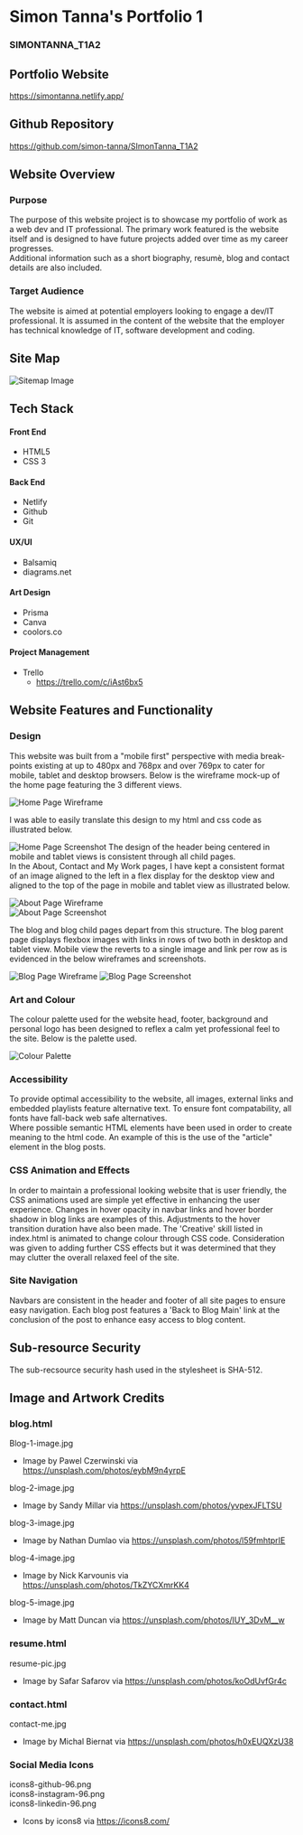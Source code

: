 # Simon Tanna's Portfolio 1
### SIMONTANNA_T1A2

## Portfolio Website
<https://simontanna.netlify.app/>

## Github Repository
<https://github.com/simon-tanna/SImonTanna_T1A2>  

## Website Overview 

### Purpose
The purpose of this website project is to showcase my portfolio of work as a web dev and IT professional. The primary work featured is the website itself and is designed to have future projects added over time as my career progresses.  
Additional information such as a short biography, resumè, blog and contact details are also included.   

### Target Audience
The website is aimed at potential employers looking to engage a dev/IT professional. It is assumed in the content of the website that the employer has technical knowledge of IT, software development and coding.   

## Site Map
![Sitemap Image](./docs/sitemap.png)

## Tech Stack 
#### **Front End**
- HTML5
- CSS 3

#### **Back End**
- Netlify
- Github
- Git

#### **UX/UI**
- Balsamiq
- diagrams.net

#### **Art Design**
- Prisma
- Canva
- coolors.co

#### **Project Management**
- Trello
    - <https://trello.com/c/iAst6bx5>


## Website Features and Functionality
### Design
This website was built from a "mobile first" perspective with media break-points existing at up to 480px and 768px and over 769px to cater for mobile, tablet and desktop browsers. Below is the wireframe mock-up of the home page featuring the 3 different views.    

![Home Page Wireframe](./docs/Wireframes_Images/index.html.png)    

I was able to easily translate this design to my html and css code as illustrated below.    

![Home Page Screenshot](./docs/index_view.png)
The design of the header being centered in mobile and tablet views is consistent through all child pages.   
In the About, Contact and My Work pages, I have kept a consistent format of an image aligned to the left in a flex display for the desktop view and aligned to the top of the page in mobile and tablet view as illustrated below.  

![About Page Wireframe](./docs/Wireframes_Images/about.html.png)    
![About Page Screenshot](./docs/about_view.png)  

The blog and blog child pages depart from this structure. The blog parent page displays flexbox images with links in rows of two both in desktop and tablet view. Mobile view the reverts to a single image and link per row as is evidenced in the below wireframes and screenshots.

![Blog Page Wireframe](./docs/Wireframes_Images/blog.html.png) 
![Blog Page Screenshot](./docs/blog_view.png)    

### Art and Colour

The colour palette used for the website head, footer, background and personal logo has been designed to reflex a calm yet professional feel to the site. Below is the palette used.   

![Colour Palette](./docs/colour_palette.png)

### Accessibility

To provide optimal accessibility to the website, all images, external links and embedded playlists feature alternative text. To ensure font compatability, all fonts have fall-back web safe alternatives.  
Where possible semantic HTML elements have been used in order to create meaning to the html code. An example of this is the use of the "article" element in the blog posts.

### CSS Animation and Effects

In order to maintain a professional looking website that is user friendly, the CSS animations used are simple yet effective in enhancing the user experience. Changes in hover opacity in navbar links and hover border shadow in blog links are examples of this. Adjustments to the hover transition duration have also been made. The 'Creative' skill listed in index.html is animated to change colour through CSS code. Consideration was given to adding further CSS effects but it was determined that they may clutter the overall relaxed feel of the site.

### Site Navigation

Navbars are consistent in the header and footer of all site pages to ensure easy navigation. Each blog post features a 'Back to Blog Main' link at the conclusion of the post to enhance easy access to blog content.

## Sub-resource Security
The sub-recsource security hash used in the stylesheet is SHA-512.

## Image and Artwork Credits

### **blog.html**
Blog-1-image.jpg
- Image by Pawel Czerwinski via https://unsplash.com/photos/eybM9n4yrpE

blog-2-image.jpg
- Image by Sandy Millar via https://unsplash.com/photos/yvpexJFLTSU

blog-3-image.jpg
- Image by Nathan Dumlao via https://unsplash.com/photos/l59fmhtprIE

blog-4-image.jpg
- Image by Nick Karvounis via https://unsplash.com/photos/TkZYCXmrKK4

blog-5-image.jpg
- Image by Matt Duncan via https://unsplash.com/photos/IUY_3DvM__w

### **resume.html**
resume-pic.jpg
- Image by Safar Safarov via https://unsplash.com/photos/koOdUvfGr4c

### **contact.html**
contact-me.jpg
- Image by Michal Biernat via https://unsplash.com/photos/h0xEUQXzU38

### **Social Media Icons**
icons8-github-96.png    
icons8-instagram-96.png   
icons8-linkedin-96.png
- Icons by icons8 via https://icons8.com/


